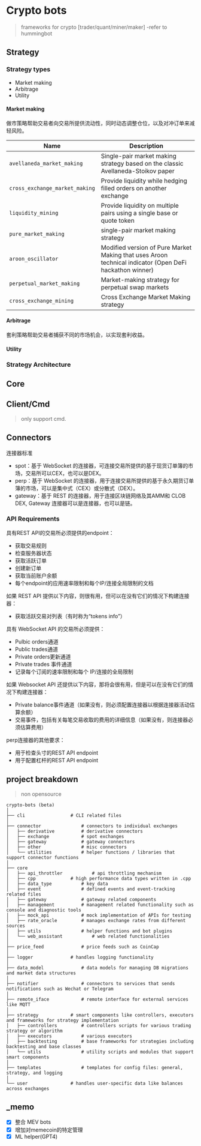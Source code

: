 # Crypto bots
> frameworks for crypto [trader/quant/miner/maker] -refer to hummingbot

## Strategy

### Strategy types
- Market making
- Arbitrage
- Utility

#### Market making
做市策略帮助交易者向交易所提供流动性，同时动态调整仓位，以及对冲订单来减轻风险。

|Name|Description|
|----|----|
|`avellaneda_market_making`| Single-pair market making strategy based on the classic Avellaneda-Stoikov paper|
|`cross_exchange_market_making`|Provide liquidity while hedging filled orders on another exchange|
|`liquidity_mining`|Provide liquidity on multiple pairs using a single base or quote token|
|`pure_market_making`|single-pair market making strategy|
|`aroon_oscillator`|Modified version of Pure Market Making that uses Aroon technical indicator (Open DeFi hackathon winner)|
|`perpetual_market_making`|Market-making strategy for perpetual swap markets|
|`cross_exchange_mining`| Cross Exchange Market Making strategy|


#### Arbitrage
套利策略帮助交易者捕获不同的市场机会，以实现套利收益。




#### Utility



### Strategy Architecture




## Core

## Client/Cmd
> only support cmd.


## Connectors
连接器标准
- spot：基于 WebSocket 的连接器，可连接交易所提供的基于现货订单簿的市场，交易所可以CEX，也可以是DEX。
- perp：基于 WebSocket 的连接器，用于连接交易所提供的基于永久期货订单簿的市场，可以是集中式（CEX）或分散式（DEX）。
- gateway：基于 REST 的连接器，用于连接区块链网络及其AMM和 CLOB DEX, Gateway 连接器可以是连接器，也可以是链。

### API Requirements
具有REST API的交易所必须提供的endpoint：
- 获取交易规则 
- 检查服务器状态 
- 获取活跃订单 
- 创建新订单 
- 获取当前账户余额
- 每个endpoint的应用速率限制和每个IP/连接全局限制的文档

如果 REST API 提供以下内容，则很有用，但可以在没有它们的情况下构建连接器：
- 获取活跃交易对列表（有时称为“tokens info”）

具有 WebSocket API 的交易所必须提供：
- Pulbic orders通道 
- Public trades通道 
- Private orders更新通道 
- Private trades 事件通道 
- 记录每个订阅的速率限制和每个 IP/连接的全局限制

如果 Websocket API 还提供以下内容，那将会很有用，但是可以在没有它们的情况下构建连接器：
- Private balance事件通道（如果没有，则必须配置连接器以根据连接器活动估算余额）
- 交易事件，包括有关每笔交易收取的费用的详细信息（如果没有，则连接器必须估算费用）

perp连接器的其他要求：
- 用于检查头寸的REST API endpoint 
- 用于配置杠杆的REST API endpoint 

## project breakdown
> non opensource

```
crypto-bots (beta)
│
├── cli					# CLI related files
│
├── connector				# connectors to individual exchanges
│   ├── derivative			# derivative connectors
│   ├── exchange	 		# spot exchanges
│   ├── gateway				# gateway connectors
│   ├── other				# misc connectors	
│   └── utilities			# helper functions / libraries that support connector functions
│
├── core
│   ├── api_throttler			# api throttling mechanism
│   ├── cpp				# high performance data types written in .cpp
│   ├── data_type			# key data
│   ├── event				# defined events and event-tracking related files								
│   ├── gateway				# gateway related components
│   ├── management			# management related functionality such as console and diagnostic tools
│   ├── mock_api			# mock implementation of APIs for testing
│   ├── rate_oracle			# manages exchange rates from different sources 
│   ├── utils				# helper functions and bot plugins		
│   └── web_assistant			# web related functionalities
│
├── price_feed				# price feeds such as CoinCap
│
├── logger				# handles logging functionality
│
├── data_model				# data models for managing DB migrations and market data structures
│
├── notifier				# connectors to services that sends notifications such as Wechat or Telegram
│
├── remote_iface			# remote interface for external services like MQTT
│
├── strategy			# smart components like controllers, executors and frameworks for strategy implementation
│   ├── controllers			# controllers scripts for various trading strategy or algorithm				
│   ├── executors			# various executors 
│   ├── backtesting 		# base frameworks for strategies including backtesting and base classes
│   └── utils				# utility scripts and modules that support smart components
│
├── templates				# templates for config files: general, strategy, and logging
│
└── user				# handles user-specific data like balances across exchanges
```


## _memo

- [x] 整合 MEV bots
- [x] 增加对memecoin的特定管理
- [x] ML helper(GPT4)